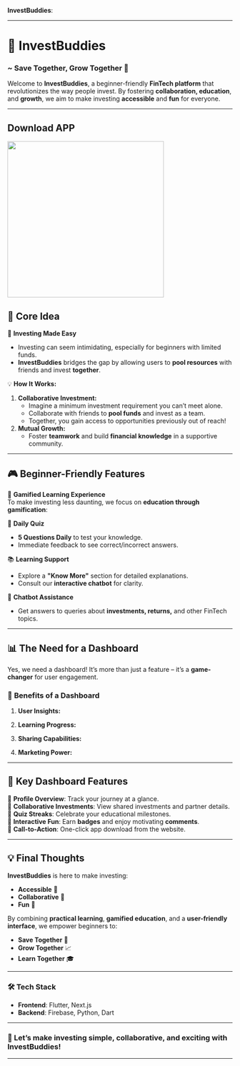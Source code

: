 **InvestBuddies**: 

---

# 🌟 **InvestBuddies**  
### ~ Save Together, Grow Together 🙂  

Welcome to **InvestBuddies**, a beginner-friendly **FinTech platform** that revolutionizes the way people invest. By fostering **collaboration, education**, and **growth**, we aim to make investing **accessible** and **fun** for everyone.  

---

## Download APP
<a href="https://github.com/alfiyafatima09/State-NightOwls-/raw/refs/heads/main/app-release.apk">
<img src="https://camo.githubusercontent.com/2b0b605d77141fd0ff5f5aa8159f6121c4d4bd213d5ee2aba1753d678faaf28c/68747470733a2f2f692e6962622e636f2f71306d6463345a2f6765742d69742d6f6e2d6769746875622e706e67" width=350/>
</a>



## 🚀 **Core Idea**  

🎯 **Investing Made Easy**  
- Investing can seem intimidating, especially for beginners with limited funds.  
- **InvestBuddies** bridges the gap by allowing users to **pool resources** with friends and invest **together**.  

💡 **How It Works:**  
1. **Collaborative Investment:**  
   - Imagine a minimum investment requirement you can’t meet alone.  
   - Collaborate with friends to **pool funds** and invest as a team.  
   - Together, you gain access to opportunities previously out of reach!  
2. **Mutual Growth:**  
   - Foster **teamwork** and build **financial knowledge** in a supportive community.  

---

## 🎮 **Beginner-Friendly Features**  

🌟 **Gamified Learning Experience**  
To make investing less daunting, we focus on **education through gamification**:  

📝 **Daily Quiz**  
- **5 Questions Daily** to test your knowledge.  
- Immediate feedback to see correct/incorrect answers.  

📚 **Learning Support**  
- Explore a **"Know More"** section for detailed explanations.  
- Consult our **interactive chatbot** for clarity.  

🤖 **Chatbot Assistance**  
- Get answers to queries about **investments, returns,** and other FinTech topics.  

---

## 📊 **The Need for a Dashboard**  

Yes, we need a dashboard! It’s more than just a feature – it’s a **game-changer** for user engagement.  

### 🌟 **Benefits of a Dashboard**  
1. **User Insights:**  

2. **Learning Progress:**   

3. **Sharing Capabilities:**  

4. **Marketing Power:**   

---

## 🌟 **Key Dashboard Features**  

🔹 **Profile Overview**: Track your journey at a glance.  
🔹 **Collaborative Investments**: View shared investments and partner details.  
🔹 **Quiz Streaks**: Celebrate your educational milestones.  
🔹 **Interactive Fun**: Earn **badges** and enjoy motivating **comments**.  
🔹 **Call-to-Action**: One-click app download from the website.  

---

## 💡 **Final Thoughts**  

**InvestBuddies** is here to make investing:  
- **Accessible** 💼  
- **Collaborative** 🤝  
- **Fun** 🎉  

By combining **practical learning**, **gamified education**, and a **user-friendly interface**, we empower beginners to:  
- **Save Together** 🏦  
- **Grow Together** 📈  
- **Learn Together** 🎓  

---

### 🛠️ **Tech Stack**  
- **Frontend**: Flutter, Next.js
- **Backend**: Firebase, Python, Dart

---



### 🎉 Let’s make investing **simple, collaborative,** and **exciting** with **InvestBuddies**!  

--- 
